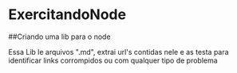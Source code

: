 # ExercitandoNode
##Criando uma lib para o node

Essa Lib le arquivos ".md", extrai url's contidas nele e as testa para identificar links corrompidos ou com qualquer tipo de problema

